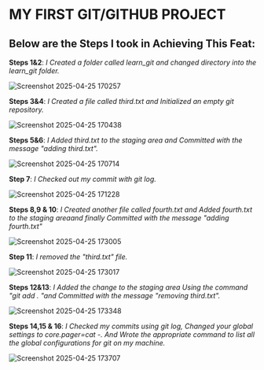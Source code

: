 # MY FIRST GIT/GITHUB PROJECT
## Below are the Steps I took in Achieving This Feat:
**Steps 1&2**: *I Created a folder called learn_git and changed directory into the learn_git folder.*

![Screenshot 2025-04-25 170257](https://github.com/user-attachments/assets/a06f1f06-6429-4ce7-a132-1e6bb0666cf6)


**Steps 3&4**: *I Created a file called third.txt and Initialized an empty git repository.*

![Screenshot 2025-04-25 170438](https://github.com/user-attachments/assets/f1b834e2-3a49-4d66-b868-7f4b3811a7a8)


**Steps 5&6**: *I Added third.txt to the staging area and Committed with the message "adding third.txt".*

![Screenshot 2025-04-25 170714](https://github.com/user-attachments/assets/eb1f15ed-2cb8-4e56-9668-f83b380f1cee)


**Step 7**: *I Checked out my commit with git log.*

![Screenshot 2025-04-25 171228](https://github.com/user-attachments/assets/4e9b79c0-1b73-479e-a94c-5729bb11daed)


**Steps 8,9 & 10**: *I Created another file called fourth.txt and Added fourth.txt to the staging areaand finally Committed with the message "adding fourth.txt"*

![Screenshot 2025-04-25 173005](https://github.com/user-attachments/assets/cf3b79b9-f5c1-4246-8bc4-eadee3343dd1)


**Step 11**: *I removed the "third.txt" file.*

![Screenshot 2025-04-25 173017](https://github.com/user-attachments/assets/e1a4a44c-fd39-44fe-81ae-1664b73940ae)


**Steps 12&13**: *I Added the change to the staging area Using the command "git add . "and Committed with the message "removing third.txt".*

![Screenshot 2025-04-25 173348](https://github.com/user-attachments/assets/1149d829-a536-4469-b630-2e48db3818cc)


**Steps 14,15 & 16**: *I Checked my commits using git log, Changed your global settings to core.pager=cat -. And Wrote the appropriate command to list all the global configurations for git on my machine.*

![Screenshot 2025-04-25 173707](https://github.com/user-attachments/assets/90563a79-b333-4410-a652-0169ee7200d9)
